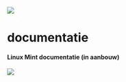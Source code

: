 ![](https://img.shields.io/badge/Linux-LinuxMint-brightgreen.svg?style=social&label=documentatie)
# documentatie
#### Linux Mint documentatie (in aanbouw)
![](https://doc-installation-guide.readthedocs.io/en/latest/)
